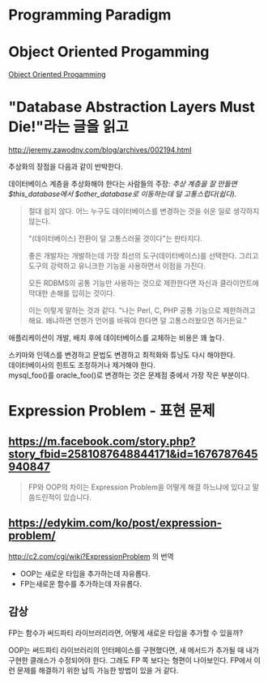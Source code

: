 # Programming Paradigm

# Object Oriented Progamming

[Object Oriented Progamming](object-oriented-programming)

# "Database Abstraction Layers Must Die!"라는 글을 읽고

http://jeremy.zawodny.com/blog/archives/002194.html

추상화의 장점을 다음과 같이 반박한다.

데이터베이스 계층을 추상화해야 한다는 사람들의 주장: *추상 계층을 잘 만들면 $this_database에서 $other_database로 이동하는데 덜 고통스럽다(쉽다).*

>절대 쉽지 않다. 어느 누구도 데이터베이스를 변경하는 것을 쉬운 일로 생각하지 않는다.
>
>"(데이터베이스) 전환이 덜 고통스러울 것이다"는 판타지다.
>
>좋은 개발자는 개발하는데 가장 최선의 도구(데이터베이스)를 선택한다.
>그리고 도구의 강력하고 유니크한 기능을 사용하면서 이점을 가진다.
>
>모든 RDBMS의 공통 기능만 사용하는 것으로 제한한다면 자신과 클라이언트에 막대한 손해를 입히는 것이다.
>
>이는 이렇게 말하는 것과 같다. "나는 Perl, C, PHP 공통 기능으로 제한하려고 해요. 왜냐하면 언젠가 언어를 바꿔야 한다면 덜 고통스러웠으면 하거든요."

애플리케이션이 개발, 배치 후에 데이터베이스를 교체하는 비용은 꽤 높다.

스키마와 인덱스를 변경하고 문법도 변경하고 최적화와 튜닝도 다시 해야한다.\
데이터베이사의 힌트도 조정하거나 제거해야 한다.\
mysql_foo()를 oracle_foo()로 변경하는 것은 문제점 중에서 가장 작은 부분이다.

# Expression Problem - 표현 문제

## https://m.facebook.com/story.php?story_fbid=2581087648844171&id=1676787645940847

> FP와 OOP의 차이는 Expression Problem을
어떻게 해결 하느냐에 있다고 말씀드린적이 있습니다.

## https://edykim.com/ko/post/expression-problem/

http://c2.com/cgi/wiki?ExpressionProblem 의 번역

* OOP는 새로운 타입을 추가하는데 자유롭다.
* FP는새로운 함수를 추가하는데 자유롭다.

## 감상

FP는 함수가 써드파티 라이브러리라면, 어떻게 새로운 타입을 추가할 수 있을까?

OOP는 써드파티 라이브러리의 인터페이스를 구현했다면, 새 메서드가 추가될 때
내가 구현한 클래스가 수정되어야 한다. 그래도 FP 쪽 보다는 형편이 나아보인다.
FP에서 이런 문제를 해결하기 위한 납득 가능한 방법이 있을 거 같다.
